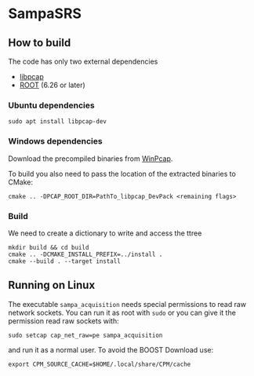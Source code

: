 # SampaSRS

## How to build

The code has only two external dependencies

- [libpcap](https://www.tcpdump.org/index.html)
- [ROOT](https://root.cern/) (6.26 or later)

### Ubuntu dependencies

    sudo apt install libpcap-dev

### Windows dependencies

Download the precompiled binaries from [WinPcap](https://www.winpcap.org/install/bin/WpdPack_4_1_2.zip).

To build you also need to pass the location of the extracted binaries to CMake:

    cmake .. -DPCAP_ROOT_DIR=PathTo_libpcap_DevPack <remaining flags>

### Build

We need to create a dictionary to write and access the ttree

    mkdir build && cd build
    cmake .. -DCMAKE_INSTALL_PREFIX=../install .
    cmake --build . --target install

## Running on Linux

The executable `sampa_acquisition` needs special permissions to read raw network sockets. You can run it as root with `sudo` or you can give it the permission read raw sockets with:

    sudo setcap cap_net_raw=pe sampa_acquisition

and run it as a normal user.
To avoid the BOOST Download use:

    export CPM_SOURCE_CACHE=$HOME/.local/share/CPM/cache
